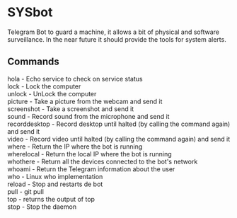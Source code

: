 # SYSbot
Telegram Bot to guard a machine, it allows a bit of physical and software surveillance.
In the near future it should provide the tools for system alerts.

## Commands
hola - Echo service to check on service status  
lock - Lock the computer  
unlock - UnLock the computer  
picture - Take a picture from the webcam and send it  
screenshot - Take a screenshot and send it  
sound - Record sound from the microphone and send it  
recorddesktop - Record desktop until halted (by calling the command again) and send it  
video - Record video until halted (by calling the command again) and send it  
where - Return the IP where the bot is running  
wherelocal - Return the local IP where the bot is running  
whothere - Return all the devices connected to the bot's network  
whoami - Return the Telegram information about the user  
who - Linux who implementation  
reload - Stop and restarts de bot  
pull - git pull  
top - returns the output of top  
stop - Stop the daemon  
